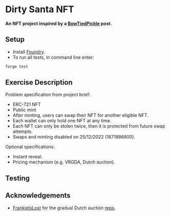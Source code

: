 # Dirty Santa NFT

**An NFT project inspired by a [BowTiedPickle](https://twitter.com/BowTiedPickle/status/1596617232897159168) post.**

## Setup

- Install [Foundry](https://github.com/foundry-rs/foundry).
- To run all tests, in command line enter:

```sh
forge test
```

## Exercise Description

Problem specification from project brief:

- ERC-721 NFT
- Public mint
- After minting, users can swap their NFT for another eligible NFT.
- Each wallet can only hold one NFT at any time.
- Each NFT can only be stolen twice, then it is protected from future swap attempts.
- Swaps and minting disabled on 25/12/2022 (1671886800).

Optional specifications:

- Instant reveal.
- Pricing mechanism (e.g. VRGDA, Dutch auction).

## Testing

## Acknowledgements

- [FrankieIsLost](https://twitter.com/FrankieIsLost) for the gradual Dutch auction [repo](https://github.com/FrankieIsLost/gradual-dutch-auction).

